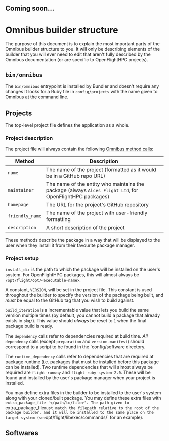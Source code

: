 ## Coming soon...

# Omnibus builder structure

The purpose of this document is to explain the most important parts of the Omnibus builder structure to you. It will only be describing elements of the builder that you will ever need to edit that aren't fully described by the Omnibus documentation (or are specific to OpenFlightHPC projects).

## `bin/omnibus`
The `bin/omnibus` entrypoint is installed by Bundler and doesn't require any changes It looks for a Ruby file in `config/projects` with the name given to Omnibus at the command line.

## Projects

The top-level project file defines the application as a whole.

### Project description

The project file will always contain the following [Omnibus method calls](https://github.com/chef/omnibus#projects):

| Method | Description |
|--------|-------------|
| `name` | The name of the project (formatted as it would be in a GitHub repo URL) |
| `maintainer` | The name of the entity who maintains the package (always `Alces Flight Ltd`, for OpenFlightHPC packages) |
| `homepage` | The URL for the project's GitHub repository |
| `friendly_name` | The name of the project with user-friendly formatting |
| `description` | A short description of the project |

These methods describe the package in a way that will be displayed to the user when they install it from their favourite package manager.

### Project setup

`install_dir` is the path to which the package will be installed on the user's system. For OpenFlightHPC packages, this will almost always be `/opt/flight/opt/<executable-name>`.

A constant, `VERSION`, will be set in the project file. This constant is used throughout the builder to specify the version of the package being built, and *must* be equal to the GitHub tag that you wish to build against.

`build_iteration` is a incrementable value that lets you build the same version multiple times (by default, you cannot build a package that already exists in `pkg/`). This value should *always* be reset to `1` when the final package build is ready.

The `dependency` calls refer to dependencies required at build time. *All* `dependency` calls (except `preparation` and `version-manifest`) should correspond to a script to be found in the `config/software directory.

The `runtime_dependency` calls refer to dependencies that are required at package runtime (i.e. packages that must be installed before this package can be installed). Two runtime dependencies that will almost always be required are `flight-runway` and `flight-ruby-system-2.0`. These will be found and installed by the user's package manager when your project is installed.

You may define extra files in the builder to be installed to the user's system along with your cloned/built package. You may define these extra files with `extra_package_file '</path/to/file>'. The path given to `extra_package_file` must match the filepath relative to the root of the package builder, and it will be installed to the same place on the target system (see `opt/flight/libexec/commands/<name>` for an example).

## Softwares
